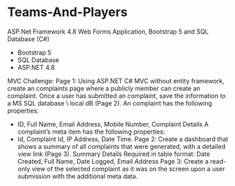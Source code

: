 # Teams-And-Players
ASP.Net Framework 4.8 Web Forms Application, Bootstrap 5 and SQL Database (C#)

-	Bootstrap 5
-	SQL Database
-	ASP.NET 4.8

MVC Challenge:
Page 1:
Using ASP.NET C# MVC without entity framework, create an complaints page where a publicly member can create an complaint. Once a user has submitted an complaint, save the information to a MS SQL database \ local dB (Page 2).
An complaint has the following properties:
-	ID, Full Name, Email Address, Mobile Number, Complaint Details
A complaint’s meta item has the following properties:
-	Id, Complaint Id, IP Address, Date Time.
Page 2:
Create a dashboard that shows a summary of all complaints that were generated, with a detailed view link (Page 3).
Summary Details Required in table format:
Date Created, Full Name, Date Logged, Email Address
Page 3:
Create a read-only view of the selected complaint as it was on the screen upon a user submission with the additional meta data.
